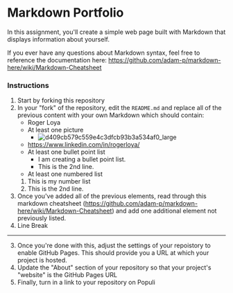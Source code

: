
# Markdown Portfolio

In this assignment, you'll create a simple web page built with Markdown that displays information about yourself.

If you ever have any questions about Markdown syntax, feel free to reference the documentation here: https://github.com/adam-p/markdown-here/wiki/Markdown-Cheatsheet

### Instructions

1. Start by forking this repository
1. In your "fork" of the repository, edit the `README.md` and replace all of the previous content with your own Markdown which should contain:
    * Roger Loya
    * At least one picture
      * ![d409cb579c559e4c3dfcb93b3a534af0_large](https://user-images.githubusercontent.com/31164770/132386897-88d8e6e8-155e-4496-a632-8c52d75e0928.jpeg)
    * https://www.linkedin.com/in/rogerloya/
    * At least one bullet point list
      * I am creating a bullet point list.
      * This is the 2nd line.     
    * At least one numbered list
    1. This is my number list
    2. This is the 2nd line.  
1. Once you've added all of the previous elements, read through this markdown cheatsheet (https://github.com/adam-p/markdown-here/wiki/Markdown-Cheatsheet) and add one additional element not previously listed.
2. Line Break 
*** 
3. Once you're done with this, adjust the settings of your repoistory to enable GitHub Pages. This should provide you a URL at which your project is hosted.
4. Update the "About" section of your repository so that your project's "website" is the GitHub Pages URL
5. Finally, turn in a link to your repository on Populi
